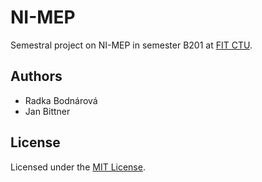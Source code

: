 # NI-MEP

Semestral project on NI-MEP in semester B201 at [FIT CTU](https://fit.cvut.cz/en).

## Authors

- Radka Bodnárová
- Jan Bittner

## License

Licensed under the [MIT License](LICENSE).
